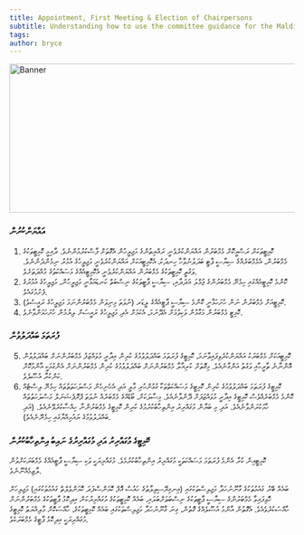 ```yaml
---
title: Appointment, First Meeting & Election of Chairpersons 
subtitle: Understanding how to use the committee guidance for the Maldives Parliament
tags: 
author: bryce
---
```


<img src="../../uploads/docs-banner-4.jpg" alt="Banner" width="755" height="263">

<h3>އައްޔަންކުރުން</h3>

<ol>
<li>ކޮމިޓީތަކަށް ރަސްމީކޮށް މެމްބަރުން އައްޔަންކުރެވެނީ ރައްޔިތުންގެ މަޖިލީހުން އެގޮތަށް ފާސްކުރުމުންނެވެ. ދާއިމީ ކޮމިޓީތަކުގެ މެމްބަރުން، އެމެމްބަރެއްގެ ސިޔާސީ ޕާޓީ ބަދަލުނުވާހާ ހިނދަކު، އެކޮމިޓީއަކަށް އައްޔަންކުރެވެނީ މަޖިލީހުގެ އުމުރު ނިމެންދެންނެވެ. ވަގުތީ ކޮމިޓީތަކުގެ މެމްބަރުން އައްޔަންކުރެވެނީ އެކޮމިޓީއެއްގެ މަސައްކަތުގެ މުއްދަތަށެވެ. </li>
<li>ކޮންމެ ކޮމިޓީއެއްގައި ހިމެނޭ މެމްބަރުންގެ ޖުމްލަ އަދަދާއި، ސިޔާސީ ޕާޓީތަކުގެ ނިސްބަތް ކަނޑައަޅާނީ މަޖިލީހުން، މަޖިލީހުގެ އުމުރުގެ ފެށުމުގައެވެ. </li>
<li>ކޮމިޓީއަށް މެމްބަރުން ނަން ހުށަހަޅާނީ ކޮންމެ ސިޔާސީ ޕާޓީއެއްގެ ލީޑަރ (ނުވަތަ މިނިވަން މެމްބަރުންނަމަ މަޖިލީހުގެ ރައީސެވެ). </li>
<li>ކޮމިޓީ މެމްބަރުން މަގާމުން ވަކިވުމަށް އެދޭނަމަ، އެކަމަށް އެދި މަޖިލީހުގެ ރައީސަށް ލިޔުމުން ހުށަހަޅަންވާނެވެ. </li>
</ol>

<h3>ފުރަތަމަ ބައްދަލުވުން </h3>

<ol start="5">
<li>ކޮމިޓީއަކަށް މެމްބަރަކު އައްޔަންކުރެވިފައިވާނަމަ، ކޮމިޓީގެ ފުރަތަމަ ބައްދަލުވުމުގެ ކުރިން އިދާރީ މުވައްޒަފު މެމްބަރުންނަށް ބައްދަލުވުން އޮންނާނެ ތާރީހާއި ވަގުތު އަންގާނެއެވެ. މިގޮތަށް ކުރިއާލާ މެމްބަރުންނަށް ބައްދަލުވުމުގެ ކުރިން މެމްބަރުންނަށް އެންގުމަކީ އާންމުކޮށް ކަންކުރާ އުސޫލެވެ. </li>
<li>ކޮމިޓީގެ ފުރަތަމަ ބައްދަލުވުމުގެ ކުރިން ކޮމިޓީގެ މަސައްކަތްތަކާ ގުޅުންހުރި މާލީ އަދި އެހެނިހެން މަސްލަހަތަތުތައް ހިމެނޭ ލިސްޓެއް ކޮންމެ މެމްބަރެއްވެސް ކޮމިޓީގެ އިދާރީ މުވައްޒަފަށް ދޭންވާނެއެވެ. މިސާލަކަށް، ބޯޑެއްގެ މެމްބަރެއް ނުވަތަ ޕްރޮފެޝަނަލް މަސްލަހަތުތައް ހާމަކުރަންވާނެއެވެ. އަދި މި ބަޔާން މުގައްރިރު އިންތިހާބުކުރުމުގެ ކުރިން ކޮމިޓީގެ މެމްބަރުންނާ ހިއްސާކުރެވޭނެއެވެ. (އަދި ބައްދަލުވުމުގެ ޔައުމިއްޔާގައި ހިމެނޭނެއެވެ). </li>
</ol>

<h3>ކޮމިޓީގެ މުގައްރިރު އަދި މުގައްރިރުގެ ނައިބު އިންތިހާބުކުރުން </h3>

<p>ކޮމިޓީއިން ކުރާ އެންމެ ފުރަތަމަ މަސައްކަތަކީ މުގައްރިރު އިންތިހާބުކުރުމެވެ. މުގައްރިރަކީ ވަކި ސިޔާސީ ޕާޓީއެއްގެ މެމްބަރަކަށްވުން ލާޒިމެއްނޫނެވެ. </p>

<p>ބައެއް ބޭރު ގައުމުތަކުގެ ގާނޫނުހަދާ މަޖިލިސްތަކުގައި (އިނގިރޭސިވިލާތުގެ ހައުސް އޮފް ކޮމަންސްފަދަ ކޮމަންވެލްތް ގައުމުތަކުގައި) މަޖިލިހަށް ހޮވިފައިވާ މެމްބަރުންގެ ސިޔާސީ ޕާޓީތަކުގެ ނިސްބަތަށްބަލައި، ބައެއް ކޮމިޓީތަކުގެ މުގައްރިރުކަން އިދިކޮޅު ޕާޓީތަކުގެ މެމްބަރުންނަށް ހާއްސަކުރެވެއެވެ. އެގޮތުން އާންމު އުސޫލެއްގެ ގޮތުން، ގިނަ ގާނޫނުހަދާ މަޖިލިސްތަކުގައި ބައެއް ކޮމިޓީތަކުގެ، ހާއްސަކޮށް މާލިއްޔަތު ކޮމިޓީގެ މުގައްރިރަކީ އިދިކޮޅު ޕާޓީގެ މެމްބަރަކެވެ. </p>
